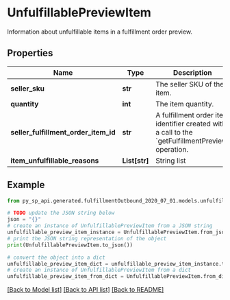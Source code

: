 # UnfulfillablePreviewItem

Information about unfulfillable items in a fulfillment order preview.

## Properties

Name | Type | Description | Notes
------------ | ------------- | ------------- | -------------
**seller_sku** | **str** | The seller SKU of the item. | 
**quantity** | **int** | The item quantity. | 
**seller_fulfillment_order_item_id** | **str** | A fulfillment order item identifier created with a call to the &#x60;getFulfillmentPreview&#x60; operation. | 
**item_unfulfillable_reasons** | **List[str]** | String list | [optional] 

## Example

```python
from py_sp_api.generated.fulfillmentOutbound_2020_07_01.models.unfulfillable_preview_item import UnfulfillablePreviewItem

# TODO update the JSON string below
json = "{}"
# create an instance of UnfulfillablePreviewItem from a JSON string
unfulfillable_preview_item_instance = UnfulfillablePreviewItem.from_json(json)
# print the JSON string representation of the object
print(UnfulfillablePreviewItem.to_json())

# convert the object into a dict
unfulfillable_preview_item_dict = unfulfillable_preview_item_instance.to_dict()
# create an instance of UnfulfillablePreviewItem from a dict
unfulfillable_preview_item_from_dict = UnfulfillablePreviewItem.from_dict(unfulfillable_preview_item_dict)
```
[[Back to Model list]](../README.md#documentation-for-models) [[Back to API list]](../README.md#documentation-for-api-endpoints) [[Back to README]](../README.md)



